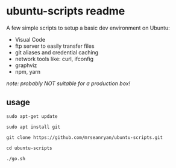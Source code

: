 # ubuntu-scripts readme

A few simple scripts to setup a basic dev environment on Ubuntu:

- Visual Code
- ftp server to easily transfer files
- git aliases and credential caching
- network tools like: curl, ifconfig
- graphviz
- npm, yarn

_note: probably NOT suitable for a production box!_

## usage

```
sudo apt-get update

sudo apt install git

git clone https://github.com/mrseanryan/ubuntu-scripts.git

cd ubuntu-scripts

./go.sh
```
